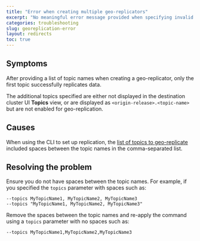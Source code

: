 ```yaml
---
title: "Error when creating multiple geo-replicators"
excerpt: "No meaningful error message provided when specifying invalid topic list format."
categories: troubleshooting
slug: georeplication-error
layout: redirects
toc: true
---
```


## Symptoms

After providing a list of topic names when creating a geo-replicator, only the first topic successfully replicates data.

The additional topics specified are either not displayed in the destination cluster UI **Topics** view, or are displayed as `<origin-release>.<topic-name>` but are not enabled for geo-replication.

## Causes

When using the CLI to set up replication, the [list of topics to geo-replicate](../../georeplication/setting-up/#using-the-cli-1) included spaces between the topic names in the comma-separated list.

## Resolving the problem

Ensure you do not have spaces between the topic names. For example, if you specified the `topics` parameter with spaces such as:

```
--topics MyTopicName1, MyTopicName2, MyTopicName3
--topics "MyTopicName1, MyTopicName2, MyTopicName3"
```

Remove the spaces between the topic names and re-apply the command using a `topics` parameter with no spaces such as:

```
--topics MyTopicName1,MyTopicName2,MyTopicName3
```
